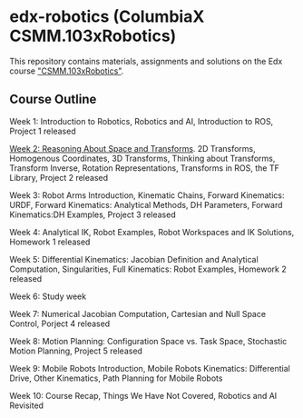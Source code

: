 # edx-robotics (ColumbiaX CSMM.103xRobotics)

This repository contains materials, assignments and solutions on the Edx course ["CSMM.103xRobotics"](https://learning.edx.org/course/course-v1:ColumbiaX+CSMM.103x+1T2018/home).

## Course Outline  

Week 1: Introduction to Robotics, Robotics and AI, Introduction to ROS, Project 1 released

[Week 2: Reasoning About Space and Transforms](week2). 2D Transforms, Homogenous Coordinates, 3D Transforms, Thinking about Transforms, Transform Inverse, Rotation Representations, Transforms in ROS, the TF Library, Project 2 released

Week 3: Robot Arms Introduction, Kinematic Chains, Forward Kinematics: URDF, Forward Kinematics: Analytical Methods, DH Parameters, Forward Kinematics:DH Examples, Project 3 released

Week 4: Analytical IK, Robot Examples, Robot Workspaces and IK Solutions, Homework 1 released

Week 5: Differential Kinematics: Jacobian Definition and Analytical Computation, Singularities, Full Kinematics: Robot Examples, Homework 2 released

Week 6: Study week

Week 7: Numerical Jacobian Computation, Cartesian and Null Space Control, Porject 4 released

Week 8: Motion Planning: Configuration Space vs. Task Space, Stochastic Motion Planning, Project 5 released

Week 9: Mobile Robots Introduction, Mobile Robots Kinematics: Differential Drive, Other Kinematics, Path Planning for Mobile Robots

Week 10: Course Recap, Things We Have Not Covered, Robotics and AI Revisited
